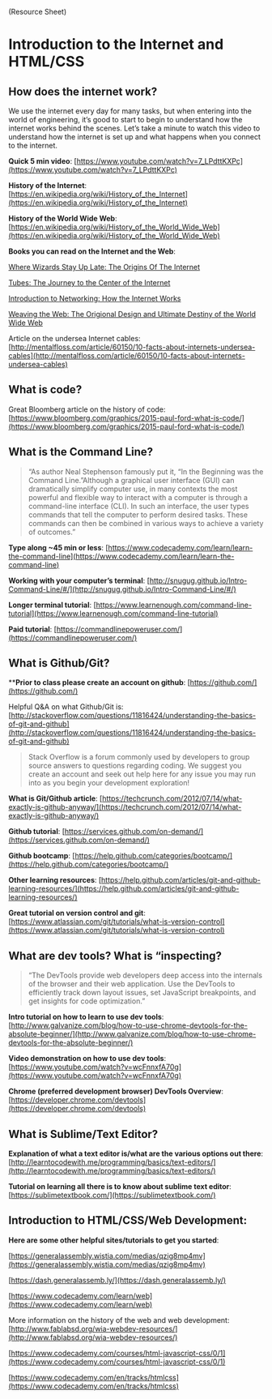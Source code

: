 (Resource Sheet)
# Introduction to the Internet and HTML/CSS

## How does the internet work?

We use the internet every day for many tasks, but when entering into the world of engineering, it’s good to start to begin to understand how the internet works behind the scenes. Let’s take a minute to watch this video to understand how the internet is set up and what happens when you connect to the internet.

**Quick 5 min video**: [https://www.youtube.com/watch?v=7_LPdttKXPc](https://www.youtube.com/watch?v=7_LPdttKXPc)

**History of the Internet**: [https://en.wikipedia.org/wiki/History_of_the_Internet](https://en.wikipedia.org/wiki/History_of_the_Internet)

**History of the World Wide Web**: [https://en.wikipedia.org/wiki/History_of_the_World_Wide_Web](https://en.wikipedia.org/wiki/History_of_the_World_Wide_Web)

**Books you can read on the Internet and the Web**:

[Where Wizards Stay Up Late: The Origins Of The Internet](https://www.amazon.com/Where-Wizards-Stay-Up-Late/dp/0684832674)

[Tubes: The Journey to the Center of the Internet](https://www.amazon.com/Tubes-Journey-Internet-Andrew-Blum/dp/0061994952/ref=sr_1_1?s=books&ie=UTF8&qid=1495285188&sr=1-1&keywords=Tubes+the+journey+to+the+center+of+the+internet)

[Introduction to Networking: How the Internet Works](https://www.amazon.com/Introduction-Networking-How-Internet-Works/dp/1511654945/ref=sr_1_1?s=books&ie=UTF8&qid=1495285241&sr=1-1&keywords=Introduction+to+Networking)

[Weaving the Web: The Origional Design and Ultimate Destiny of the World Wide Web](https://www.amazon.com/Weaving-Web-Original-Ultimate-Destiny/dp/006251587X/ref=sr_1_1?s=books&ie=UTF8&qid=1495285270&sr=1-1&keywords=Weaving+the+web)

Article on the undersea Internet cables: [http://mentalfloss.com/article/60150/10-facts-about-internets-undersea-cables](http://mentalfloss.com/article/60150/10-facts-about-internets-undersea-cables)

## What is code?

Great Bloomberg article on the history of code: [https://www.bloomberg.com/graphics/2015-paul-ford-what-is-code/](https://www.bloomberg.com/graphics/2015-paul-ford-what-is-code/)

## What is the Command Line?

>“As author Neal Stephenson famously put it, “In the Beginning was the Command Line.”Although a graphical user interface (GUI) can dramatically simplify computer use, in many contexts the most powerful and flexible way to interact with a computer is through a command-line interface (CLI). In such an interface, the user types commands that tell the computer to perform desired tasks. These commands can then be combined in various ways to achieve a variety of outcomes.”

**Type along ~45 min or less**: [https://www.codecademy.com/learn/learn-the-command-line](https://www.codecademy.com/learn/learn-the-command-line)

**Working with your computer’s terminal**: [http://snugug.github.io/Intro-Command-Line/#/](http://snugug.github.io/Intro-Command-Line/#/)

**Longer terminal tutorial**: [https://www.learnenough.com/command-line-tutorial](https://www.learnenough.com/command-line-tutorial)

**Paid tutorial**: [https://commandlinepoweruser.com/](https://commandlinepoweruser.com/)

## What is Github/Git?

****Prior to class please create an account on github**: [https://github.com/](https://github.com/)

Helpful Q&A on what Github/Git is: [http://stackoverflow.com/questions/11816424/understanding-the-basics-of-git-and-github](http://stackoverflow.com/questions/11816424/understanding-the-basics-of-git-and-github)

>Stack Overflow is a forum commonly used by developers to group source answers to questions regarding coding. We suggest you create an account and seek out help here for any issue you may run into as you begin your development exploration!

**What is Git/Github article**:
[https://techcrunch.com/2012/07/14/what-exactly-is-github-anyway/](https://techcrunch.com/2012/07/14/what-exactly-is-github-anyway/)

**Github tutorial**:
[https://services.github.com/on-demand/](https://services.github.com/on-demand/)

**Github bootcamp**:
[https://help.github.com/categories/bootcamp/](https://help.github.com/categories/bootcamp/)

**Other learning resources**:
[https://help.github.com/articles/git-and-github-learning-resources/](https://help.github.com/articles/git-and-github-learning-resources/)

**Great tutorial on version control and git**:
[https://www.atlassian.com/git/tutorials/what-is-version-control](https://www.atlassian.com/git/tutorials/what-is-version-control)

## What are dev tools? What is “inspecting?

>“The DevTools provide web developers deep access into the internals of the browser and their web application. Use the DevTools to efficiently track down layout issues, set JavaScript breakpoints, and get insights for code optimization.”

**Intro tutorial on how to learn to use dev tools**:
[http://www.galvanize.com/blog/how-to-use-chrome-devtools-for-the-absolute-beginner/](http://www.galvanize.com/blog/how-to-use-chrome-devtools-for-the-absolute-beginner/)

**Video demonstration on how to use dev tools**:
[https://www.youtube.com/watch?v=wcFnnxfA70g](https://www.youtube.com/watch?v=wcFnnxfA70g)

**Chrome (preferred development browser) DevTools Overview**:
[https://developer.chrome.com/devtools](https://developer.chrome.com/devtools)

## What is Sublime/Text Editor?

**Explanation of what a text editor is/what are the various options out there**:
[http://learntocodewith.me/programming/basics/text-editors/](http://learntocodewith.me/programming/basics/text-editors/)

**Tutorial on learning all there is to know about sublime text editor**:
[https://sublimetextbook.com/](https://sublimetextbook.com/)

## Introduction to HTML/CSS/Web Development:

**Here are some other helpful sites/tutorials to get you started**:

[https://generalassembly.wistia.com/medias/qzig8mp4mv](https://generalassembly.wistia.com/medias/qzig8mp4mv)

[https://dash.generalassemb.ly/](https://dash.generalassemb.ly/)

[https://www.codecademy.com/learn/web](https://www.codecademy.com/learn/web)

More information on the history of the web and web development: [http://www.fablabsd.org/wia-webdev-resources/](http://www.fablabsd.org/wia-webdev-resources/)

[https://www.codecademy.com/courses/html-javascript-css/0/1](https://www.codecademy.com/courses/html-javascript-css/0/1)

[https://www.codecademy.com/en/tracks/htmlcss](https://www.codecademy.com/en/tracks/htmlcss)
